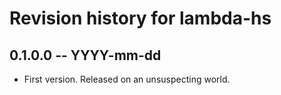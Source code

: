 # Revision history for lambda-hs

## 0.1.0.0 -- YYYY-mm-dd

* First version. Released on an unsuspecting world.
